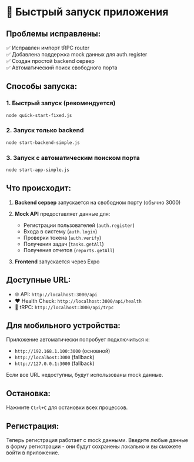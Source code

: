 # 🚀 Быстрый запуск приложения

## Проблемы исправлены:
✅ Исправлен импорт tRPC router  
✅ Добавлена поддержка mock данных для auth.register  
✅ Создан простой backend сервер  
✅ Автоматический поиск свободного порта  

## Способы запуска:

### 1. Быстрый запуск (рекомендуется)
```bash
node quick-start-fixed.js
```

### 2. Запуск только backend
```bash
node start-backend-simple.js
```

### 3. Запуск с автоматическим поиском порта
```bash
node start-app-simple.js
```

## Что происходит:

1. **Backend сервер** запускается на свободном порту (обычно 3000)
2. **Mock API** предоставляет данные для:
   - Регистрации пользователей (`auth.register`)
   - Входа в систему (`auth.login`)
   - Проверки токена (`auth.verify`)
   - Получения задач (`tasks.getAll`)
   - Получения отчетов (`reports.getAll`)

3. **Frontend** запускается через Expo

## Доступные URL:
- 🌐 API: `http://localhost:3000/api`
- ❤️ Health Check: `http://localhost:3000/api/health`
- 📡 tRPC: `http://localhost:3000/api/trpc`

## Для мобильного устройства:
Приложение автоматически попробует подключиться к:
- `http://192.168.1.100:3000` (основной)
- `http://localhost:3000` (fallback)
- `http://127.0.0.1:3000` (fallback)

Если все URL недоступны, будут использованы mock данные.

## Остановка:
Нажмите `Ctrl+C` для остановки всех процессов.

## Регистрация:
Теперь регистрация работает с mock данными. Введите любые данные в форму регистрации - они будут сохранены локально и вы сможете войти в приложение.